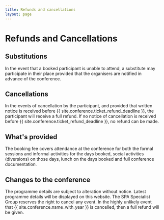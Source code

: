 ```yaml
---
title: Refunds and cancellations
layout: page
---
```

<h1>Refunds and Cancellations</h1>
<h2>Substitutions</h2>
<p>In the event that a booked participant is unable to attend, a substitute may participate in their place provided that the organisers are notified in advance of the conference.</p>

<h2>Cancellations</h2>
<p>In the events of cancellation by the participant, and provided that written notice is received before {{ site.conference.ticket_refund_deadline }}, the participant will receive a full refund. If no notice of cancellation is received before {{ site.conference.ticket_refund_deadline }}, no refund can be made.</p>

<h2>What's provided</h2>
<p>The booking fee covers attendance at the conference for both the formal sessions and informal activities for the days booked, social activities (diversions) on those days, lunch on the days booked and full conference documentation.</p>

<h2>Changes to the conference</h2>
<p>The programme details are subject to alteration without notice. Latest programme details will be displayed on this website. The SPA Specialist Group reserves the right to cancel any event. In the highly unlikely event that {{ site.conference.name_with_year }} is cancelled, then a full refund will be given.</p>
